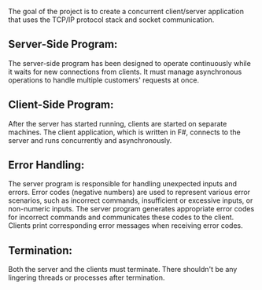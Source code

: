 The goal of the project is to create a concurrent client/server application that uses the TCP/IP protocol stack and socket communication.

## Server-Side Program:
The server-side program has been designed to operate continuously while it waits for new connections from clients. It must manage asynchronous operations to handle multiple customers' requests at once.
## Client-Side Program:
After the server has started running, clients are started on separate machines. The client application, which is written in F#, connects to the server and runs concurrently and asynchronously.
## Error Handling:
The server program is responsible for handling unexpected inputs and errors. Error codes (negative numbers) are used to represent various error scenarios, such as incorrect commands, insufficient or excessive 
inputs, or non-numeric inputs.
The server program generates appropriate error codes for incorrect commands and communicates these codes to the client. Clients print corresponding error messages when receiving error codes.
## Termination:
Both the server and the clients must terminate. There shouldn't be any lingering threads or processes after termination.

